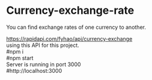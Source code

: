 # Currency-exchange-rate
You can find exchange rates of one currency to another.


https://rapidapi.com/fyhao/api/currency-exchange
</br>
using this API for this project.
</br>
#npm i 
</br>
#npm start
</br>
Server is running in port 3000
</br>
#http://localhost:3000
